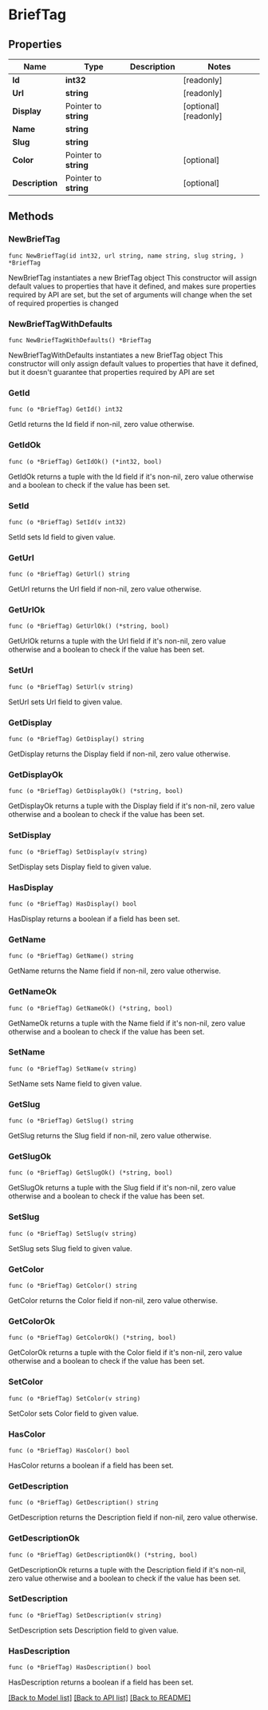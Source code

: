 # BriefTag

## Properties

Name | Type | Description | Notes
------------ | ------------- | ------------- | -------------
**Id** | **int32** |  | [readonly] 
**Url** | **string** |  | [readonly] 
**Display** | Pointer to **string** |  | [optional] [readonly] 
**Name** | **string** |  | 
**Slug** | **string** |  | 
**Color** | Pointer to **string** |  | [optional] 
**Description** | Pointer to **string** |  | [optional] 

## Methods

### NewBriefTag

`func NewBriefTag(id int32, url string, name string, slug string, ) *BriefTag`

NewBriefTag instantiates a new BriefTag object
This constructor will assign default values to properties that have it defined,
and makes sure properties required by API are set, but the set of arguments
will change when the set of required properties is changed

### NewBriefTagWithDefaults

`func NewBriefTagWithDefaults() *BriefTag`

NewBriefTagWithDefaults instantiates a new BriefTag object
This constructor will only assign default values to properties that have it defined,
but it doesn't guarantee that properties required by API are set

### GetId

`func (o *BriefTag) GetId() int32`

GetId returns the Id field if non-nil, zero value otherwise.

### GetIdOk

`func (o *BriefTag) GetIdOk() (*int32, bool)`

GetIdOk returns a tuple with the Id field if it's non-nil, zero value otherwise
and a boolean to check if the value has been set.

### SetId

`func (o *BriefTag) SetId(v int32)`

SetId sets Id field to given value.


### GetUrl

`func (o *BriefTag) GetUrl() string`

GetUrl returns the Url field if non-nil, zero value otherwise.

### GetUrlOk

`func (o *BriefTag) GetUrlOk() (*string, bool)`

GetUrlOk returns a tuple with the Url field if it's non-nil, zero value otherwise
and a boolean to check if the value has been set.

### SetUrl

`func (o *BriefTag) SetUrl(v string)`

SetUrl sets Url field to given value.


### GetDisplay

`func (o *BriefTag) GetDisplay() string`

GetDisplay returns the Display field if non-nil, zero value otherwise.

### GetDisplayOk

`func (o *BriefTag) GetDisplayOk() (*string, bool)`

GetDisplayOk returns a tuple with the Display field if it's non-nil, zero value otherwise
and a boolean to check if the value has been set.

### SetDisplay

`func (o *BriefTag) SetDisplay(v string)`

SetDisplay sets Display field to given value.

### HasDisplay

`func (o *BriefTag) HasDisplay() bool`

HasDisplay returns a boolean if a field has been set.

### GetName

`func (o *BriefTag) GetName() string`

GetName returns the Name field if non-nil, zero value otherwise.

### GetNameOk

`func (o *BriefTag) GetNameOk() (*string, bool)`

GetNameOk returns a tuple with the Name field if it's non-nil, zero value otherwise
and a boolean to check if the value has been set.

### SetName

`func (o *BriefTag) SetName(v string)`

SetName sets Name field to given value.


### GetSlug

`func (o *BriefTag) GetSlug() string`

GetSlug returns the Slug field if non-nil, zero value otherwise.

### GetSlugOk

`func (o *BriefTag) GetSlugOk() (*string, bool)`

GetSlugOk returns a tuple with the Slug field if it's non-nil, zero value otherwise
and a boolean to check if the value has been set.

### SetSlug

`func (o *BriefTag) SetSlug(v string)`

SetSlug sets Slug field to given value.


### GetColor

`func (o *BriefTag) GetColor() string`

GetColor returns the Color field if non-nil, zero value otherwise.

### GetColorOk

`func (o *BriefTag) GetColorOk() (*string, bool)`

GetColorOk returns a tuple with the Color field if it's non-nil, zero value otherwise
and a boolean to check if the value has been set.

### SetColor

`func (o *BriefTag) SetColor(v string)`

SetColor sets Color field to given value.

### HasColor

`func (o *BriefTag) HasColor() bool`

HasColor returns a boolean if a field has been set.

### GetDescription

`func (o *BriefTag) GetDescription() string`

GetDescription returns the Description field if non-nil, zero value otherwise.

### GetDescriptionOk

`func (o *BriefTag) GetDescriptionOk() (*string, bool)`

GetDescriptionOk returns a tuple with the Description field if it's non-nil, zero value otherwise
and a boolean to check if the value has been set.

### SetDescription

`func (o *BriefTag) SetDescription(v string)`

SetDescription sets Description field to given value.

### HasDescription

`func (o *BriefTag) HasDescription() bool`

HasDescription returns a boolean if a field has been set.


[[Back to Model list]](../README.md#documentation-for-models) [[Back to API list]](../README.md#documentation-for-api-endpoints) [[Back to README]](../README.md)



